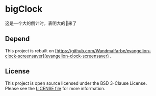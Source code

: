 # bigClock

这是一个大的倒计时，表明大的💊来了

## Depend
This project is rebuilt on [https://github.com/Wandmalfarbe/evangelion-clock-screensaver](evangelion-clock-screensaver) . 

## License

This project is open source licensed under the BSD 3-Clause License. Please see the [LICENSE file](LICENSE) for more information.
